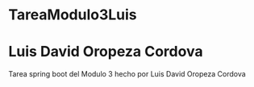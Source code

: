 # TareaModulo3Luis
# Luis David Oropeza Cordova
Tarea spring boot del Modulo 3 hecho por Luis David Oropeza Cordova